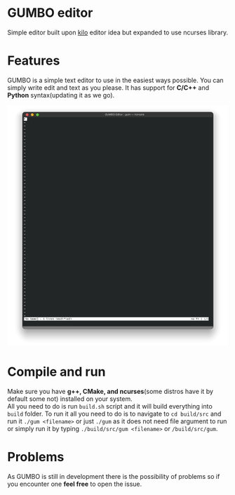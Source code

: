 # <strong>GUMBO editor</strong>

Simple editor built upon [kilo](https://github.com/antirez/kilo) editor idea but expanded to use ncurses library.

# Features

GUMBO is a simple text editor to use in the easiest ways possible.
You can simply write edit and text as you please.
It has support for <strong>C/C++</strong> and <strong>Python</strong> syntax(updating it as we go).

<img src="img/img2.png" />

# Compile and run

Make sure you have <strong>g++, CMake, and ncurses</strong>(some distros have it by default some not) installed on your system.  
All you need to do is run `build.sh` script and it will build everything into `build` folder.
To run it all you need to do is to navigate to
`cd build/src`
and run it
`./gum <filename>`
or just
`./gum`
as it does not need file argument to
run or simply run it by typing
`./build/src/gum <filename>`
or
`/build/src/gum`.

# Problems

As GUMBO is still in development there is the possibility of problems so if you encounter one <strong>feel free</strong> to open the issue.

